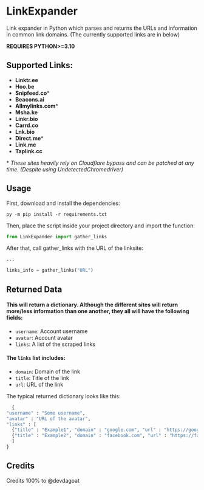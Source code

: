 # LinkExpander
Link expander in Python which parses and returns the URLs and information in common link domains. (The currently supported links are in below)

**REQUIRES PYTHON>=3.10**

## Supported Links:

- **Linktr.ee**
- **Hoo.be**
- **Snipfeed.co**\*
- **Beacons.ai**
- **Allmylinks.com**\*
- **Msha.ke**
- **Linkr.bio**
- **Carrd.co**
- **Lnk.bio**
- **Direct.me**\*
- **Link.me**
- **Taplink.cc**
  
 \*  _These sites heavily rely on Cloudflare bypass and can be patched at any time. (Despite using UndetectedChromedriver)_

## Usage

First, download and install the dependencies:

`py -m pip install -r requirements.txt`

Then, place the script inside your project directory and import the function:

```python
from LinkExpander import gather_links
```

After that, call gather_links with the URL of the linksite:

```python
...

links_info = gather_links("URL")
```

## Returned Data

#### This will return a dictionary. **Although the different sites will return more/less information than one another, they all will have the following fields:**

- `username`: Account username
- `avatar`: Account avatar
- `links`: A list of the scraped links

#### The `links` list includes:

- `domain`: Domain of the link
- `title`: Title of the link
- `url`: URL of the link

The typical returned dictionary looks like this:
```python
  {
"username" : "Some username",
"avatar" : "URL of the avatar",
"links" : [
  {"title" : "Example1", "domain" : "google.com", "url" : "https://google.com"},
  {"title" : "Example2", "domain" : "facebook.com", "url" : "https://facebook.com/..."}
  ]
}
```

## Credits

Credits 100% to @devdagoat
